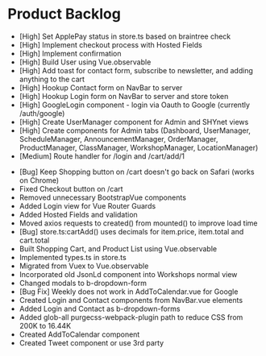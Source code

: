# Product Backlog
* [High] Set ApplePay status in store.ts based on braintree check
* [High] Implement checkout process with Hosted Fields
* [High] Implement confirmation
* [High] Build User using Vue.observable
* [High] Add toast for contact form, subscribe to newsletter, and adding anything to the cart
* [High] Hookup Contact form on NavBar to server
* [High] Hookup Login form on NavBar to server and store token
* [High] GoogleLogin component - login via Oauth to Google (currently /auth/google)
* [High] Create UserManager component for Admin and SHYnet views
* [High] Create components for Admin tabs (Dashboard, UserManager, ScheduleManager, AnnouncementManager, OrderManager, ProductManager, ClassManager, WorkshopManager, LocationManager)
* [Medium] Route handler for /login and /cart/add/1

<a name="1.0.0"></a>
* [Bug] Keep Shopping button on /cart doesn't go back on Safari (works on Chrome)
* Fixed Checkout button on /cart
* Removed unnecessary BootstrapVue components
* Added Login view for Vue Router Guards
* Added Hosted Fields and validation
* Moved axios requests to created() from mounted() to improve load time
* [Bug] store.ts:cartAdd() uses decimals for item.price, item.total and cart.total
* Built Shopping Cart, and Product List using Vue.observable
* Implemented types.ts in store.ts
* Migrated from Vuex to Vue.observable
* Incorporated old JsonLd component into Workshops normal view
* Changed modals to b-dropdown-form
* [Bug Fix] Weekly does not work in AddToCalendar.vue for Google
* Created Login and Contact components from NavBar.vue elements
* Added Login and Contact as b-dropdown-forms
* Added glob-all purgecss-webpack-plugin path to reduce CSS from 200K to 16.44K
* Created AddToCalendar component
* Created Tweet component or use 3rd party